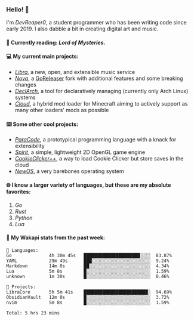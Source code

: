 ### Hello! 👋

I'm _DevReaper0_, a student programmer who has been writing code since early 2019. I also dabble a bit in creating digital art and music.

#### 📖 Currently reading: *Lord of Mysteries*.

#### 💻 My current main projects:

-   _[Libra](https://github.com/LibraMusic)_, a new, open, and extensible music service
-   _[Nova](https://github.com/LibraMusic/Nova)_, a [GoReleaser](https://github.com/goreleaser/goreleaser) fork with additional features and some breaking changes
-   _[DeclArch](https://github.com/DevReaper0/declarch)_, a tool for declaratively managing (currently only Arch Linux) systems
-   _[Cloud](https://github.com/CloudLoaderMC/CloudLoader)_, a hybrid mod loader for Minecraft aiming to actively support as many other loaders' mods as possible

#### ⌨️ Some other cool projects:

-   _[ParaCode](https://github.com/ParaCodeLang/ParaCode)_, a prototypical programming language with a knack for extensibility
-   _[Spirit](https://gitlab.com/DevReaper0/SpiritEngine)_, a simple, lightweight 2D OpenGL game engine
-   _[CookieClicker++](https://github.com/DevReaper0/CookieClickerPlusPlus)_, a way to load Cookie Clicker but store saves in the cloud
-   _[NewOS](https://github.com/DevReaper0/NewOS)_, a very barebones operating system

#### 🌐 I know a larger variety of languages, but these are my absolute favorites:

1. _Go_
2. _Rust_
3. _Python_
4. _Lua_

#### 📡 My Wakapi stats from the past week:

```text
💾 Languages:
Go              4h 30m 45s   █████████████████████░░░░  83.87%
YAML            29m 49s      ███░░░░░░░░░░░░░░░░░░░░░░  9.24%
Markdown        14m 0s       ██░░░░░░░░░░░░░░░░░░░░░░░  4.34%
Lua             5m 8s        █░░░░░░░░░░░░░░░░░░░░░░░░  1.59%
unknown         1m 30s       █░░░░░░░░░░░░░░░░░░░░░░░░  0.46%

💼 Projects:
LibraCore       5h 5m 41s    ████████████████████████░  94.69%
ObsidianVault   12m 0s       █░░░░░░░░░░░░░░░░░░░░░░░░  3.72%
nvim            5m 8s        █░░░░░░░░░░░░░░░░░░░░░░░░  1.59%

Total: 5 hrs 23 mins
```
